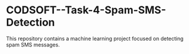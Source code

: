 # CODSOFT--Task-4-Spam-SMS-Detection
This repository contains a machine learning project focused on detecting spam SMS messages.
